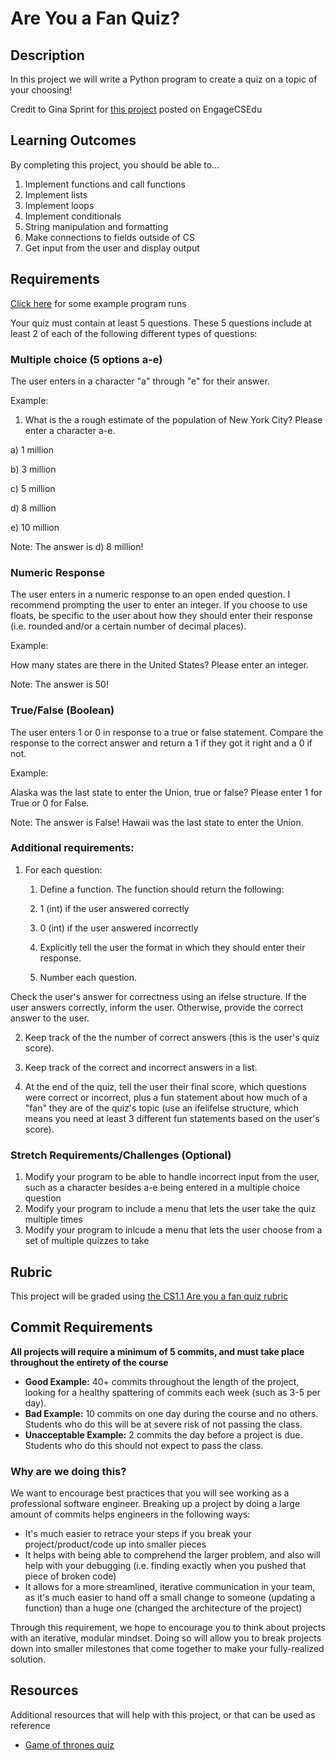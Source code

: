 # Are You a Fan Quiz?

## Description
In this project we will write a Python program to create a quiz on a topic of your choosing!

Credit to Gina Sprint for [this project](https://www.engage-csedu.org/find-resources/are-you-fan-quiz) posted on EngageCSEdu

## Learning Outcomes
By completing this project, you should be able to…

1. Implement functions and call functions
1. Implement lists
1. Implement loops
1. Implement conditionals
1. String manipulation and formatting
1. Make connections to fields outside of CS
1. Get input from the user and display output

## Requirements

[Click here](https://github.com/Make-School-Courses/CS-1.1-Intro-to-Programming/blob/master/Projects/QuizExamples.txt) for some example program runs

Your quiz must contain at least 5 questions. These 5 questions include at least 2 of each of the following
different types of questions:

### Multiple choice (5 options a-e)
The user enters in a character "a" through "e" for their answer.

Example:

1) What is the a rough estimate of the population of New York City? Please enter
a character a-e.

a) 1 million

b) 3 million

c) 5 million

d) 8 million

e) 10 million

Note: The answer is d) 8 million!

### Numeric Response
The user enters in a numeric response to an open ended question. I recommend prompting the user to enter
an integer. If you choose to use floats, be specific to the user about how they should enter their response (i.e.
rounded and/or a certain number of decimal places).

Example:

How many states are there in the United States? Please enter an integer.

Note: The answer is 50!

### True/False (Boolean)
The user enters 1 or 0 in response to a true or false statement. Compare the response to the correct answer and return a 1 if they got it right and a 0 if not. 

Example:

Alaska was the last state to enter the Union, true or false? Please enter 1 for
True or 0 for False.

Note: The answer is False! Hawaii was the last state to enter the Union.

### Additional requirements:
1. For each question:

    1. Define a function. The function should return the following:

    1. 1 (int) if the user answered correctly

    1. 0 (int) if the user answered incorrectly

    1. Explicitly tell the user the format in which they should enter their response.

    1. Number each question.

Check the user's answer for correctness using an if­else structure. If the user answers
correctly, inform the user. Otherwise, provide the correct answer to the user.

2. Keep track of the  the number of correct answers (this is the user's quiz score).

3. Keep track of the correct and incorrect answers in a list.

4. At the end of the quiz, tell the user their final score, which questions were correct or incorrect, plus a fun statement about how much of a "fan"
they are of the quiz's topic (use an if­elif­else structure, which means you need at least 3
different fun statements based on the user's score).

### Stretch Requirements/Challenges (Optional)
1. Modify your program to be able to handle incorrect input from the user, such as a character besides a-e being entered in a multiple choice question
1. Modify your program to include a menu that lets the user take the quiz multiple times 
1. Modify your program to inlcude a menu that lets the user choose from a set of multiple quizzes to take

## Rubric
This project will be graded using [the CS1.1 Are you a fan quiz rubric]()

## Commit Requirements

**All projects will require a minimum of 5 commits, and must take place throughout the entirety of the course**

- **Good Example:** 40+ commits throughout the length of the project, looking for a healthy spattering of commits each week (such as 3-5 per day).
- **Bad Example:** 10 commits on one day during the course and no others. Students who do this will be at severe risk of not passing the class.
- **Unacceptable Example:** 2 commits the day before a project is due. Students who do this should not expect to pass the class. 

### Why are we doing this?
We want to encourage best practices that you will see working as a professional software engineer. Breaking up a project by doing a large amount of commits helps engineers in the following ways:

- It's much easier to retrace your steps if you break your project/product/code up into smaller pieces
- It helps with being able to comprehend the larger problem, and also will help with your debugging (i.e. finding exactly when you pushed that piece of broken code)
- It allows for a more streamlined, iterative communication in your team, as it's much easier to hand off a small change to someone (updating a function) than a huge one (changed the architecture of the project)

Through this requirement, we hope to encourage you to think about projects with an iterative, modular mindset. Doing so will allow you to break projects down into smaller milestones that come together to make your fully-realized solution.

## Resources
Additional resources that will help with this project, or that can be used as reference

- [Game of thrones quiz](https://www.allthetests.com/quiz32/quiz/1424600000/Game-Of-Thrones-Quiz)
